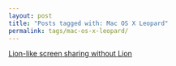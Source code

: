 ```yaml
---
layout: post
title: "Posts tagged with: Mac OS X Leopard"
permalink: tags/mac-os-x-leopard/
---
```

[Lion-like screen sharing without Lion](/2011/09/lion-like-screen-sharing-without-lion)
